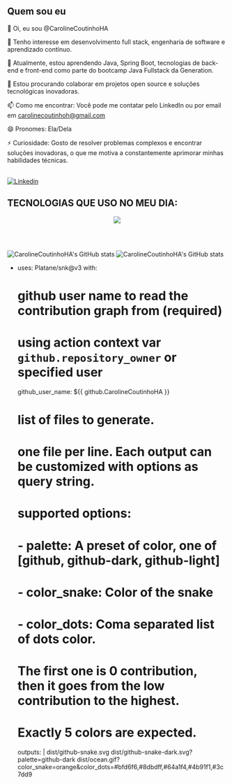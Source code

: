 ## Quem sou eu 

👋 Oi, eu sou @CarolineCoutinhoHA

👀 Tenho interesse em desenvolvimento full stack, engenharia de software e aprendizado contínuo.

🌱 Atualmente, estou aprendendo Java, Spring Boot, tecnologias de back-end e front-end como parte do bootcamp Java Fullstack da Generation.

💞️ Estou procurando colaborar em projetos open source e soluções tecnológicas inovadoras.

📫 Como me encontrar: Você pode me contatar pelo LinkedIn ou por email em carolinecoutinhoh@gmail.com

😄 Pronomes: Ela/Dela

⚡ Curiosidade: Gosto de resolver problemas complexos e encontrar soluções inovadoras, o que me motiva a constantemente aprimorar minhas habilidades técnicas.


<br/>[![Linkedin](https://img.shields.io/badge/LinkedIn-0077B5?style=for-the-badge&logo=linkedin&logoColor=white)](https://www.linkedin.com/in/caroline-coutinho-a94a97281)<br/>


    
## TECNOLOGIAS QUE USO NO MEU DIA:

<p align="center">
  <a href="https://skillicons.dev">
    <img src="https://skillicons.dev/icons?i=git,github,html,java,mysql,spring,postgres" />
  </a>
</p><br/><br/>


![CarolineCoutinhoHA's GitHub stats](https://github-readme-stats.vercel.app/api?username=CarolineCoutinhoHA&show_icons=true&theme=radical)
![CarolineCoutinhoHA's GitHub stats](https://github-readme-stats.vercel.app/api/top-langs/?username=CarolineCoutinhoHA&theme=blue-green)

- uses: Platane/snk@v3
  with:
    # github user name to read the contribution graph from (**required**)
    # using action context var `github.repository_owner` or specified user
    github_user_name: ${{ github.CarolineCoutinhoHA }}

    # list of files to generate.
    # one file per line. Each output can be customized with options as query string.
    #
    #  supported options:
    #  - palette:     A preset of color, one of [github, github-dark, github-light]
    #  - color_snake: Color of the snake
    #  - color_dots:  Coma separated list of dots color.
    #                 The first one is 0 contribution, then it goes from the low contribution to the highest.
    #                 Exactly 5 colors are expected.
    outputs: |
      dist/github-snake.svg
      dist/github-snake-dark.svg?palette=github-dark
      dist/ocean.gif?color_snake=orange&color_dots=#bfd6f6,#8dbdff,#64a1f4,#4b91f1,#3c7dd9


